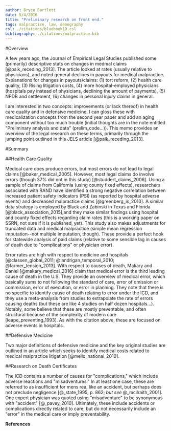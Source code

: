 ```yaml
---
author: Bryce Bartlett
date: 5/4/2016
title: "Preliminary research on front end."
tags: malpractice, law, demography
csl: ./citations/bluebook19.csl
bibliography: ./citations/malpractice.bib
---
```


#Overview

A few years ago, the Journal of Empirical Legal Studies published some (primarily) descriptive stats on changes in medmal claims [@paik_receding_2013]. The article looked at rates (usually relative to physicians), and noted general declines in payouts for medical malpractice. Explanations for changes in payouts/claims: (1) tort reform, (2) health care quality, (3) Rising litigation costs, (4) more hospital-employed physicians (hospitals pay instead of physicians, declining the amount of payments), (5) NPDB and settlement, (6) changes in personal injury claims in general.

I am interested in two concepts: improvements (or lack thereof) in health care quality and in defensive medicine. I can gloss these with medicalization concepts from the second year paper and add an aging component without too much trouble (initial thoughts are in the note entitled "Preliminary analysis and data" (prelim_code...)). This memo provides an overview of the legal research on these terms, primarily through the jumping point outlined in this JELS article [@paik_receding_2013].

#Summary

##Health Care Quality

Medical care does produce errors, but most errors do not lead to legal claims [@baker_medical_2005]. However, most legal claims do involve errors (though 37% did not in this study) [@studdert_claims_2006]. Using a sample of claims from California (using county fixed effects), researchers associated with RAND have identified a strong negative correlation between increased patient safety indicators (PSI) (as reported by hospital adverse events) and decreased malpractice claims [@greenberg_is_2010]. A similar data strategy is employed by Black and Zabinski in Texas and Florida [@black_association_2015],and they make similar findings using hospital and county fixed effects regarding claim rates (this is a working paper on SSRN, not sure if it is published, yet). This study also makes adjustments for truncated data and medical malpractice (simple mean regression imputation--not multiple imputation, though). These provide a perfect hook for statewide analysis of paid claims (relative to some sensible lag in causes of death due to "complications" or physician error).

Error rates are high with respect to medicine and hospitals [@classen_global_2011; @landrigan_temporal_2010; @farmer_tension_2013]. With respect to causes of death, Makary and Daniel [@makary_medical_2016] claim that medical error is the third leading cause of death in the U.S. They provide an overview of medical error, which basically sums to not following the standard of care, error of omission or commission, error of execution, or error in planning. They note that there is no specific to identify cause of death relating to error under the ICD, and they use a meta-analysis from studies to extrapolate the rate of errors causing deaths (but these are like 4 studies on half  dozen hospitals...). Notably, some believe that these are mostly preventable, and often structural because of the complexity of modern care [leape_preventing_1993]. As with the citation above, these are focused on adverse events in hospitals.

##Defensive Medicine

Two major definitions of defensive medicine and the key original studies are outlined in an article which seeks to identify medical costs related to medical malpractice litigation [@mello_national_2010].

##Research on Death Certificates

The ICD contains a number of causes for "complications," which include adverse reactions and "misadventures." In at least one case, these are referred to as insufficient for mens rea, like an accident, but perhaps does not preclude negligence [@_state_1995, p. 862; *but see* @_mcilraith_2001]. One expert physician was quoted using "misadventure" to be synonymous with "accident" [@_pavey_2010]. Ultimately, these include accidents or complications directly related to care, but do not necessarily include an "error" in the medical care or imply preventability.

**References**

